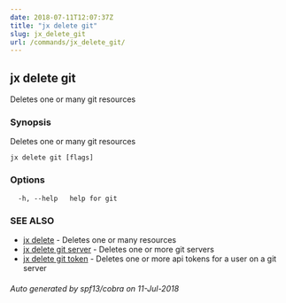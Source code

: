 ```yaml
---
date: 2018-07-11T12:07:37Z
title: "jx delete git"
slug: jx_delete_git
url: /commands/jx_delete_git/
---
```

## jx delete git

Deletes one or many git resources

### Synopsis

Deletes one or many git resources

```
jx delete git [flags]
```

### Options

```
  -h, --help   help for git
```

### SEE ALSO

* [jx delete](/commands/jx_delete/)	 - Deletes one or many resources
* [jx delete git server](/commands/jx_delete_git_server/)	 - Deletes one or more git servers
* [jx delete git token](/commands/jx_delete_git_token/)	 - Deletes one or more api tokens for a user on a git server

###### Auto generated by spf13/cobra on 11-Jul-2018
